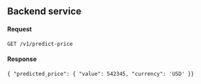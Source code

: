 ## Backend service

#### Request

```
GET /v1/predict-price
```


#### Response

```
{ "predicted_price": { "value": 542345, "currency": 'USD' }}
```
